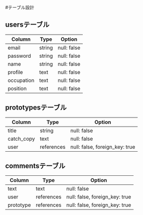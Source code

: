 #テーブル設計

## usersテーブル
| Column     | Type    | Option      | 
| ---------- | ------- | ----------- |
| email      | string  | null: false | 
| password   | string  | null: false |
| name       | string  | null: false |
| profile    | text    | null: false |
| occupation | text    | null: false |
| position   | text    | null: false |


## prototypesテーブル
| Column     | Type       | Option                         |
| ---------- | ---------- | ------------------------------ |
| title      | string     | null: false                    |
| catch_copy | text       | null: false                    |
| user       | references | null: false, foreign_key: true |

## commentsテーブル
| Column    | Type        | Option                         |
| --------- | ----------- | ------------------------------ |
| text      | text        | null: false                    | 
| user      | references  | null: false, foreign_key: true |
| prototype | references  | null: false, foreign_key: true |

